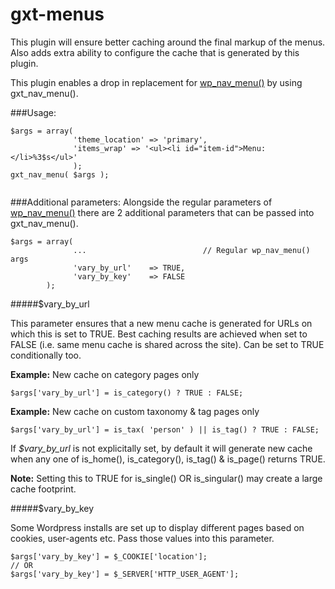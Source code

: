 gxt-menus
=========

This plugin will ensure better caching around the final markup of the menus. Also adds extra ability to configure the cache that is generated by this plugin.

This plugin enables a drop in replacement for [wp_nav_menu()](http://codex.wordpress.org/Function_Reference/wp_nav_menu) by using gxt_nav_menu(). 



###Usage:
```
$args = array( 
              'theme_location' => 'primary', 
              'items_wrap' => '<ul><li id="item-id">Menu: </li>%3$s</ul>'
              );
gxt_nav_menu( $args );
              
```

###Additional parameters:
Alongside the regular parameters of [wp_nav_menu()](http://codex.wordpress.org/Function_Reference/wp_nav_menu) there are 2 additional parameters that can be passed into gxt_nav_menu().

```
$args = array(
              ...                          // Regular wp_nav_menu() args
              'vary_by_url'    => TRUE,
              'vary_by_key'    => FALSE
        );

```

#####$vary_by_url

This parameter ensures that a new menu cache is generated for URLs on which this is set to TRUE. Best caching results are achieved when set to FALSE (i.e. same menu cache is shared across the site). Can be set to TRUE conditionally too.
 

**Example:** New cache on category pages only
```
$args['vary_by_url'] = is_category() ? TRUE : FALSE;
```

**Example:** New cache on custom taxonomy & tag pages only
```
$args['vary_by_url'] = is_tax( 'person' ) || is_tag() ? TRUE : FALSE;
```

If *$vary_by_url* is not explicitally set, by default it will generate new cache when any one of is_home(), is_category(), is_tag() & is_page() returns TRUE.

**Note:** Setting this to TRUE for is_single() OR is_singular() may create a large cache footprint.

#####$vary_by_key

Some Wordpress installs are set up to display different pages based on cookies, user-agents etc. Pass those values into this parameter.

```
$args['vary_by_key'] = $_COOKIE['location'];
// OR
$args['vary_by_key'] = $_SERVER['HTTP_USER_AGENT'];
```


